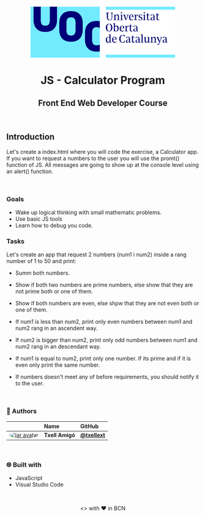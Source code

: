 <br>
<div align="center">
    <img src="/images/logo_uoc.png" alt="uoc logo" /> 
    <br>
    <h1 align="center">  JS - Calculator Program </h1>
    <h2 align="center"> Front End Web Developer Course </h2>
</div>

<br>

## Introduction 

Let's create a index.html where you will code the exercise, a Calculator app. 
If you want to request a numbers to the user you will use the promt() function of JS. 
All messages are going to show up at the console level using an alert() function.

<br>

### Goals
- Wake up logical thinking with small mathematic problems.
- Use basic JS tools
- Learn how to debug you code. 

### Tasks

Let's create an app that request 2 numbers (num1 i num2) inside a rang number of 1 to 50 and print:
-  Summ both numbers.
  
-  Show if both two numbers are prime numbers, else show that they are not prime both or one of them.

-  Show if both numbers are even, else shpw that they are not even both or one of them. 
  
-  If num1 is less than num2, print only even numbers between num1 and num2 rang in an ascendent way. 
  
-  If num2 is bigger than num2, print only odd numbers between num1 and num2 rang in an descendant way. 
  
-  If num1 is equal to num2, print only one number. If its prime and if it is even only print the same number. 
  
-  If numbers doesn't meet any of before requirements, you should notify it to the user. 

<br>

### 👷 Authors

|                     | Name                | GitHub              |
| :------------------ | :------------------ | :------------------ |
| <a href="https://github.com/txellext"><img src="https://avatars.githubusercontent.com/u/108218084?v=4" width="60" height="60" style="border-radius: 50%" alt="jar avatar"></a> | **Txell Amigó** | [**@txellext**](https://github.com/txellext) |   

<br>


### 🌐 Built with
- JavaScript 
- Visual Studio Code 

<br>

<p align="center"><> with ❤️ in BCN</p>